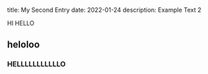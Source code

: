 title: My Second Entry
date: 2022-01-24
description: Example Text 2

HI
HELLO
## heloloo
### HELLLLLLLLLLLO
